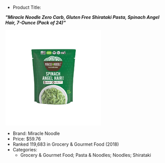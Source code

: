 
- Product Title:

***"Miracle Noodle Zero Carb, Gluten Free Shirataki Pasta, Spinach Angel Hair, 7-Ounce (Pack of 24)"***<p><img src='images/selected-products/miracle-noodle-2024.jpg' width=300px></p>
- Brand: Miracle Noodle
- Price: $59.76
- Ranked 119,683 in Grocery & Gourmet Food (2018)
- Categories:
    - Grocery & Gourmet Food; Pasta & Noodles; Noodles; Shirataki